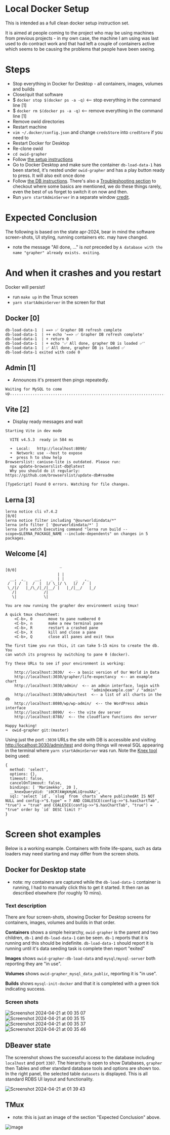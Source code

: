 # Local Docker Setup

This is intended as a full clean docker setup instruction set.

It is aimed at people coming to the project who may be using machines from previous projects - in my own case, the machine I am using was last used to do contract work and that had left a couple of containers active which seems to be causing the problems that people have been seeing.

# Steps

* Stop everything in Docker for Desktop - all containers, images, volumes and builds
* Close/quit that software
* $ `docker stop $(docker ps -a -q)` <-- stop everything in the command line [1]
* $ `docker rm $(docker ps -a -q)` <-- remove everything in the command line [1]
* Remove owid directories 
* Restart machine
* `vim ~/.docker/config.json` and change `credsStore` into `credStore` if you need to
* Restart Docker for Desktop
* Re-clone owid
* `cd owid-grapher`
* Follow [the setup instructions](https://github.com/toni-sharpe/owid-grapher/blob/docker-for-3rd-party-contributors/docs/docker-compose-mysql.md#starting-our-development-environment)
* Go to Docker Desktop and make sure the container `db-load-data-1` has been started, it's nested under `owid-grapher` and has a play button ready to press. It will also exit once done
* Follow [the DB instructions](https://github.com/toni-sharpe/owid-grapher/blob/docker-for-3rd-party-contributors/docs/docker-compose-mysql.md#inspecting-the-databases). There's also a [Troubleshooting section](https://github.com/toni-sharpe/owid-grapher/blob/docker-for-3rd-party-contributors/docs/docker-compose-mysql.md#troubleshooting) to checkout where some basics are mentioned, we do these things rarely, even the best of us forget to switch it on now and then.
* Run `yarn startAdminServer` in a separate window [credit](https://github.com/owid/owid-grapher/discussions/3122#discussioncomment-8200683).

# Expected Conclusion

The following is based on the state apr-2024, bear in mind the software screen-shots, UI styling, running containers etc. may have changed.

* note the message "All done, ..." is _not_ preceded by `A database with the name "grapher" already exists. exiting`.

# And when it crashes and you restart

Docker will persist!

* run `make up` in the Tmux screen
* `yarn startAdminServer` in the screen for that

## Docker [0]
```
db-load-data-1  | ==> ✅ Grapher DB refresh complete
db-load-data-1  | ++ echo '==> ✅ Grapher DB refresh complete'
db-load-data-1  | + return 0
db-load-data-1  | + echo '✅ All done, grapher DB is loaded ✅'
db-load-data-1  | ✅ All done, grapher DB is loaded ✅
db-load-data-1 exited with code 0
```

## Admin [1]

* Announces it's present then pings repeatedly.

```
Waiting for MySQL to come up.................................................................................................................
```

## Vite [2]

* Display ready messages and wait

```
Starting Vite in dev mode

  VITE v4.5.3  ready in 584 ms

  ➜  Local:   http://localhost:8090/
  ➜  Network: use --host to expose
  ➜  press h to show help
Browserslist: caniuse-lite is outdated. Please run:
  npx update-browserslist-db@latest
  Why you should do it regularly: https://github.com/browserslist/update-db#readme

[TypeScript] Found 0 errors. Watching for file changes.
```

## Lerna [3]

```
lerna notice cli v7.4.2                                                                                                                                         [0/0]
lerna notice filter including "@ourworldindata/*"
lerna info filter [ '@ourworldindata/*' ]
lerna info watch Executing command "lerna run build --scope=$LERNA_PACKAGE_NAME --include-dependents" on changes in 5 packages.
```

## Welcome [4]

```
                        _                                                                                                                                       [0/0]
                       | |
  __,  ,_    __,    _  | |     _   ,_
 /  | /  |  /  |  |/ \_|/ \   |/  /  |
 \_/|/   |_/\_/|_/|__/ |   |_/|__/   |_/
   /|            /|
   \|            \|

You are now running the grapher dev environment using tmux!

A quick tmux cheatsheet:
    <C-b>, 0       move to pane numbered 0
    <C-b>, n       make a new terminal pane
    <C-b>, R       restart a crashed pane
    <C-b>, X       kill and close a pane
    <C-b>, Q       close all panes and exit tmux

The first time you run this, it can take 5-15 mins to create the db. You
can watch its progress by switching to pane 0 (docker).

Try these URLs to see if your environment is working:

    http://localhost:3030/  <-- a basic version of Our World in Data
    http://localhost:3030/grapher/life-expectancy  <-- an example chart
    http://localhost:3030/admin/  <-- an admin interface, login with
                                      "admin@example.com" / "admin"
    http://localhost:3030/admin/test  <-- a list of all charts in the db
    http://localhost:8080/wp/wp-admin/  <-- the WordPress admin interface
    http://localhost:8090/  <-- the vite dev server
    http://localhost:8788/  <-- the cloudflare functions dev server

Happy hacking!
➜  owid-grapher git:(master)
```

Using just the port `:3030` URLs the site with DB is accessible and visiting [http://localhost:3030/admin/test](http://localhost:3030/admin/test) and doing things will reveal SQL appearing in the terminal where `yarn startAdminServer` was run. Note the [Knex tool](https://knexjs.org/) being used:

```
{
  method: 'select',
  options: {},
  timeout: false,
  cancelOnTimeout: false,
  bindings: [ 'Marimekko', 20 ],
  __knexQueryUid: 'i0CRlkWgkHyWLiQrouXAz',
  sql: 'select `id`, `slug` from `charts` where publishedAt IS NOT NULL and config->"$.type" = ? AND COALESCE(config->>"$.hasChartTab", "true") = "true" and COALESCE(config->>"$.hasChartTab", "true") = "true" order by `id` DESC limit ?'
}
```

# Screen shot examples

Below is a working example. Containers with finite life-spans, such as data loaders may need starting and may differ from the screen shots.

## Docker for Desktop state

* note: my containers are captured while the `db-load-data-1` container is running, I had to manually click this to get it started. It then ran as described elsewhere (for roughly 10 mins).

### Text description 

There are four screen-shots, showing Docker for Desktop screens for containers, images, volumes and builds in that order.

**Containers** shows a simple heirarchy, `owid-grapher` is the parent and two children, `db-1` and `db-load-data-1` can be seen. `db-1` reports that it is running and this should be indefinite. `db-load-data-1` should report it is running until it's data seeding task is complete then report "exited"

**Images** shows `owid-grapher-db-load-data` and `mysql/mysql-server` both reporting they are "in use".

**Volumes** shows `owid-grapher_mysql_data_public`, reporting it is "in use".

**Builds** shows `mysql-init-docker` and that it is completed with a green tick indicating success.

### Screen shots

![Screenshot 2024-04-21 at 00 35 07](https://github.com/owid/owid-grapher/assets/10499070/8c7df1ba-3216-465e-949f-bc5ca5e7b0a4)
![Screenshot 2024-04-21 at 00 35 15](https://github.com/owid/owid-grapher/assets/10499070/173ab0c4-cd98-4574-9644-00e4163739f3)
![Screenshot 2024-04-21 at 00 35 37](https://github.com/owid/owid-grapher/assets/10499070/e2cb9480-b245-4660-9bf9-3ae51523eb3a)
![Screenshot 2024-04-21 at 00 35 46](https://github.com/owid/owid-grapher/assets/10499070/a5460bc7-8d45-4248-9de2-9b5e559ada62)

## DBeaver state

The screenshot shows the successful access to the database including `localhost` and port `3307`. The hierarchy is open to show Databases, `grapher` then Tables and other standard database tools and options are shown too. In the right panel, the selected table `datasets` is displayed. This is all standard RDBS UI layout and functionality.

![Screenshot 2024-04-21 at 01 39 43](https://github.com/toni-sharpe/owid-grapher/assets/10499070/f5e948a3-f60e-4299-bd97-399f0196a011)

## TMux

* note: this is just an image of the section "Expected Conclusion" above.

![image](https://github.com/toni-sharpe/owid-grapher/assets/10499070/2b5c03be-5456-4e7a-9d9b-b5ca91f1d4c8)

